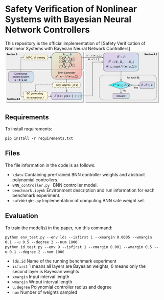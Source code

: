 

# Safety Verification of Nonlinear Systems with Bayesian Neural Network Controllers

This repository is the official implementation of [Safety Verification of Nonlinear Systems with Bayesian Neural Network Controllers]
![avatar](BNNStructure5.png)
## Requirements

To install requirements:

```setup
pip install -r requirements.txt
```
## Files

The file information in the code is as follows:
* ```\data``` Containing pre-trained BNN controller weights and abstract polynomial controllers.
* ```BNN_controller.py ``` BNN controller model.
* ```benchmark.ipynb``` Environment description and run information for each benchmark experiment.
* ```safeWeight.py``` Implementation of computing BNN safe weight set.

## Evaluation

To train the model(s) in the paper, run this command:

```train
python env_test.py --env lds --isfirst 1 --xmargin 0.0005 --wmargin 0.1 --u 0.5 --degree 2 --num 1000
python id_test.py --env 9 --isfirst 1 --xmargin 0.001 --wmargin 0.5 --u 0.1 --degree 2 --num 1000
```
* ```lds,id``` Name of the running benchmark experiment
* ```isfirst``` 1 means all layers are Bayesian weights, 0 means only the second layer is Bayesian weights
* ```xmargin``` Input interval length
* ```wmargin``` Wnput interval length
* ```u,degree``` Polynomial controller radius and degree
* ```num```  Number of weights sampled
